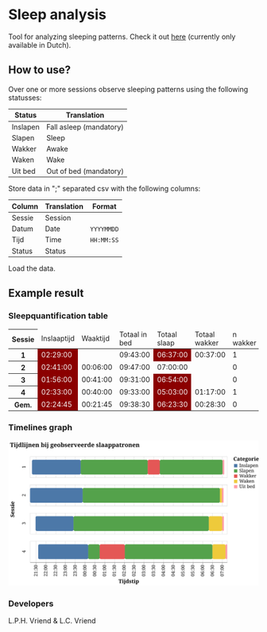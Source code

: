 # Sleep analysis

Tool for analyzing sleeping patterns. Check it out [here](https://lcvriend.github.io/sleepanalysis/) (currently only available in Dutch).

## How to use?
Over one or more sessions observe sleeping patterns using the following statusses:

Status   | Translation
---------|-------------
Inslapen | Fall asleep (mandatory)
Slapen   | Sleep
Wakker   | Awake
Waken    | Wake
Uit bed  | Out of bed (mandatory)

Store data in ";" separated csv with the following columns:

Column    | Translation    | Format
----------|----------------|-------
Sessie    | Session        |
Datum     | Date           | `YYYYMMDD`
Tijd      | Time           | `HH:MM:SS`
Status    | Status         |

Load the data.

## Example result
### Sleepquantification table
<table>
    <thead>
        <tr>
            <th>Sessie</th>
            <td>Inslaaptijd</td>
            <td>Waaktijd</td>
            <td>Totaal in bed</td>
            <td>Totaal slaap</td>
            <td>Totaal wakker</td>
            <td>n wakker</td>
            <td>Slaapefficiëntie</td>
        </tr>
    </thead>
    <tbody>
        <tr>
            <th>1</th>
            <td style="background-color: darkred; color: whitesmoke;">02:29:00</td>
            <td></td>
            <td>09:43:00</td>
            <td style="background-color: darkred; color: whitesmoke;">06:37:00</td>
            <td>00:37:00</td>
            <td>1</td>
            <td style="background-color: darkred; color: whitesmoke;">68,1%</td>
        </tr>
        <tr>
            <th>2</th>
            <td style="background-color: darkred; color: whitesmoke;">02:41:00</td>
            <td>00:06:00</td>
            <td>09:47:00</td>
            <td>07:00:00</td>
            <td></td>
            <td>0</td>
            <td style="background-color: darkred; color: whitesmoke;">71,6%</td>
        </tr>
        <tr>
            <th>3</th>
            <td style="background-color: darkred; color: whitesmoke;">01:56:00</td>
            <td>00:41:00</td>
            <td>09:31:00</td>
            <td style="background-color: darkred; color: whitesmoke;">06:54:00</td>
            <td></td>
            <td>0</td>
            <td style="background-color: darkred; color: whitesmoke;">72,5%</td>
        </tr>
        <tr>
            <th>4</th>
            <td style="background-color: darkred; color: whitesmoke;">02:33:00</td>
            <td>00:40:00</td>
            <td>09:33:00</td>
            <td style="background-color: darkred; color: whitesmoke;">05:03:00</td>
            <td>01:17:00</td>
            <td>1</td>
            <td style="background-color: darkred; color: whitesmoke;">52,9%</td>
        </tr>
        <tr>
            <th>Gem.</th>
            <td style="background-color: darkred; color: whitesmoke;">02:24:45</td>
            <td>00:21:45</td>
            <td>09:38:30</td>
            <td style="background-color: darkred; color: whitesmoke;">06:23:30</td>
            <td>00:28:30</td>
            <td>0</td>
            <td style="background-color: darkred; color: whitesmoke;">66,3%</td>
        </tr>
    </tbody>
</table>

### Timelines graph
![](static/example_sleep_pattern.svg)

### Developers
L.P.H. Vriend & L.C. Vriend
